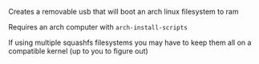 Creates a removable usb that will boot an arch linux filesystem to ram

Requires an arch computer with `arch-install-scripts`

If using multiple squashfs filesystems you may have to keep them all on a compatible kernel (up to you to figure out)